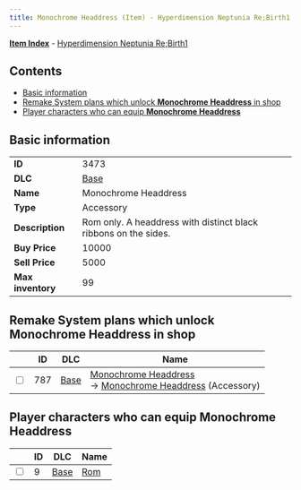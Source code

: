 ```yaml
---
title: Monochrome Headdress (Item) - Hyperdimension Neptunia Re;Birth1
---
```


[**Item Index**](/neptunia/rb1/item/index.html) - [Hyperdimension Neptunia Re;Birth1](/neptunia/rb1)

## Contents

- [Basic information](#basic-information)
- [Remake System plans which unlock **Monochrome Headdress** in shop](#remake-system-plans-which-unlock-monochrome-headdress-in-shop)
- [Player characters who can equip **Monochrome Headdress**](#player-characters-who-can-equip-monochrome-headdress)
## Basic information

|   |   |
| -- | -- |
| **ID** | 3473 |
| **DLC** | [Base](/neptunia/rb1/dlc/1-base.html) |
| **Name** | Monochrome Headdress |
| **Type** | Accessory |
| **Description** | Rom only. A headdress with distinct black ribbons on the sides. |
| **Buy Price** | 10000 |
| **Sell Price** | 5000 |
| **Max inventory** | 99 |


## Remake System plans which unlock **Monochrome Headdress** in shop

|    | ID | DLC | Name |
| -- | -- | --- | ---- |
| <input type="checkbox" id="rb1-remake-1-787" class="trackbox" /> | 787 | [Base](/neptunia/rb1/dlc/1-base.html) | [Monochrome Headdress](/neptunia/rb1/remake/1-787-monochrome-headdress.html)<br /> → [Monochrome Headdress](/neptunia/rb1/item/1-3473-monochrome-headdress.html) (Accessory) |


## Player characters who can equip **Monochrome Headdress**

|    | ID | DLC | Name |
| -- | -- | --- | ---- |
| <input type="checkbox" id="rb1-player-1-9" class="trackbox" /> | 9 | [Base](/neptunia/rb1/dlc/1-base.html) | [Rom](/neptunia/rb1/player/1-9-rom.html) |
